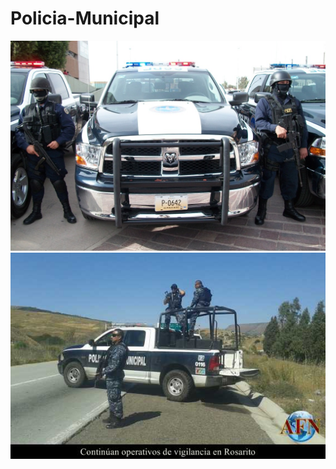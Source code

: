 # Policia-Municipal

![policia][policia-1]
![mas-policia][policia-2]

[policia-1]: ../images/policia-1.jpg
[policia-2]: ../images/policia-2.jpeg
